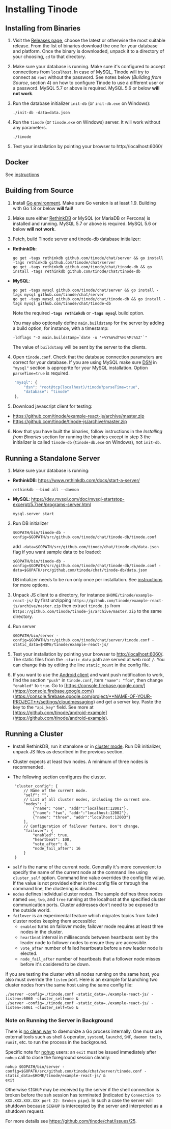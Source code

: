 # Installing Tinode

## Installing from Binaries

1. Visit the [Releases page](https://github.com/tinode/chat/releases/), choose the latest or otherwise the most suitable release. From the list of binaries download the one for your database and platform. Once the binary is downloaded, unpack it to a directory of your choosing, `cd` to that directory.

2. Make sure your database is running. Make sure it's configured to accept connections from `localhost`. In case of MySQL, Tinode will try to connect as `root` without the password. See notes below (_Building from Source_, section 4) on how to configure Tinode to use a different user or a password. MySQL 5.7 or above is required. MySQL 5.6 or below **will not work**.

3. Run the database initializer `init-db` (or `init-db.exe` on Windows):
	```
	./init-db -data=data.json
	```

4. Run the `tinode` (or `tinode.exe` on Windows) server. It will work without any parameters.
	```
	./tinode
	```

5. Test your installation by pointing your browser to http://localhost:6060/


## Docker

See [instructions](./docker/README.md)


## Building from Source

1. Install [Go environment](https://golang.org/doc/install). Make sure Go version is at least 1.9. Building with Go 1.8 or below **will fail**!

2. Make sure either [RethinkDB](https://www.rethinkdb.com/docs/install/) or MySQL (or MariaDB or Percona) is installed and running. MySQL 5.7 or above is required. MySQL 5.6 or below **will not work**.

3. Fetch, build Tinode server and tinode-db database initializer:
 - **RethinkDb**:
	```
	go get -tags rethinkdb github.com/tinode/chat/server && go install -tags rethinkdb github.com/tinode/chat/server
	go get -tags rethinkdb github.com/tinode/chat/tinode-db && go install -tags rethinkdb github.com/tinode/chat/tinode-db
	```
 - **MySQL**:
	```
	go get -tags mysql github.com/tinode/chat/server && go install -tags mysql github.com/tinode/chat/server
	go get -tags mysql github.com/tinode/chat/tinode-db && go install -tags mysql github.com/tinode/chat/tinode-db
	```

	Note the required **`-tags rethinkdb`** or **`-tags mysql`** build option.

	You may also optionally define `main.buildstamp` for the server by adding a build option, for instance, with a timestamp:
	```
	-ldflags "-X main.buildstamp=`date -u '+%Y%m%dT%H:%M:%SZ'`"
	```
	The value of `buildstamp` will be sent by the server to the clients.


4. Open `tinode.conf`. Check that the database connection parameters are correct for your database. If you are using MySQL make sure [DSN](https://github.com/go-sql-driver/mysql#dsn-data-source-name) in `"mysql"` section is approprite for your MySQL installation. Option `parseTime=true` is required.
```js
	"mysql": {
		"dsn": "root@tcp(localhost)/tinode?parseTime=true",
		"database": "tinode"
	},
```

5. Download javascript client for testing:
 - https://github.com/tinode/example-react-js/archive/master.zip
 - https://github.com/tinode/tinode-js/archive/master.zip

6. Now that you have built the binaries, follow instructions in the _Installing from Binaries_ section for running the binaries except in step 3 the initializer is called `tinode-db` (`tinode-db.exe` on Windows), not `init-db`.

## Running a Standalone Server

1. Make sure your database is running:
 - **RethinkDB**: https://www.rethinkdb.com/docs/start-a-server/
	```
	rethinkdb --bind all --daemon
	```
 - **MySQL**: https://dev.mysql.com/doc/mysql-startstop-excerpt/5.7/en/programs-server.html
	```
	mysql.server start
	```

2. Run DB initializer
	```
	$GOPATH/bin/tinode-db -config=$GOPATH/src/github.com/tinode/chat/tinode-db/tinode.conf
	```
	add `-data=$GOPATH/src/github.com/tinode/chat/tinode-db/data.json` flag if you want sample data to be loaded:
	```
	$GOPATH/bin/tinode-db -config=$GOPATH/src/github.com/tinode/chat/tinode-db/tinode.conf -data=$GOPATH/src/github.com/tinode/chat/tinode-db/data.json
	```

	DB intializer needs to be run only once per installation. See [instructions](tinode-db/README.md) for more options.

3. Unpack JS client to a directory, for instance `$HOME/tinode/example-react-js/` by first unzipping `https://github.com/tinode/example-react-js/archive/master.zip` then extract `tinode.js` from `https://github.com/tinode/tinode-js/archive/master.zip` to the same directory.

4. Run server
	```
	$GOPATH/bin/server -config=$GOPATH/src/github.com/tinode/chat/server/tinode.conf -static_data=$HOME/tinode/example-react-js/
	```

5. Test your installation by pointing your browser to [http://localhost:6060/](http://localhost:6060/). The static files from the `-static_data` path are served at web root `/`. You can change this by editing the line `static_mount` in the config file.

6.  If you want to use the [Android client](https://github.com/tinode/android-example) and want push notification to work, find the section `"push"` in `tinode.conf`, item `"name": "fcm"`, then change `"enabled"` to `true`. Go to [https://console.firebase.google.com/](https://console.firebase.google.com/) (https://console.firebase.google.com/project/**NAME-OF-YOUR-PROJECT**/settings/cloudmessaging) and get a server key. Paste the key to the `"api_key"` field. See more at [https://github.com/tinode/android-example](https://github.com/tinode/android-example).

## Running a Cluster

- Install RethinkDB, run it stanalone or in [cluster mode](https://www.rethinkdb.com/docs/start-a-server/#a-rethinkdb-cluster-using-multiple-machines). Run DB initializer, unpack JS files as described in the previous section.

- Cluster expects at least two nodes. A minimum of three nodes is recommended.

- The following section configures the cluster.

```
	"cluster_config": {
		// Name of the current node.
		"self": "",
		// List of all cluster nodes, including the current one.
		"nodes": [
			{"name": "one", "addr":"localhost:12001"},
			{"name": "two", "addr":"localhost:12002"},
			{"name": "three", "addr":"localhost:12003"}
		],
		// Configuration of failover feature. Don't change.
		"failover": {
			"enabled": true,
			"heartbeat": 100,
			"vote_after": 8,
			"node_fail_after": 16
		}
	}
```
* `self` is the name of the current node. Generally it's more convenient to specify the name of the current node at the command line using `cluster_self` option. Command line value overrides the config file value. If the value is not provided either in the config file or through the command line, the clustering is disabled.
* `nodes` defines individual cluster nodes. The sample defines three nodes named `one`, `two`, and `tree` running at the localhost at the specified cluster communication ports. Cluster addresses don't need to be exposed to the outside world.
* `failover` is an experimental feature which migrates topics from failed cluster nodes keeping them accessible:
  * `enabled` turns on failover mode; failover mode requires at least three nodes in the cluster.
  * `heartbeat` interval in milliseconds between heartbeats sent by the leader node to follower nodes to ensure they are accessible.
  * `vote_after` number of failed heartbeats before a new leader node is elected.
  * `node_fail_after` number of heartbeats that a follower node misses before it's cosidered to be down.

If you are testing the cluster with all nodes running on the same host, you also must override the `listen` port. Here is an example for launching two cluster nodes from the same host using the same config file:
```
./server -config=./tinode.conf -static_data=./example-react-js/ -listen=:6060 -cluster_self=one &
./server -config=./tinode.conf -static_data=./example-react-js/ -listen=:6061 -cluster_self=two &
```

### Note on Running the Server in Background

There is [no clean way](https://github.com/golang/go/issues/227) to daemonize a Go process internally. One must use external tools such as shell `&` operator, `systemd`, `launchd`, `SMF`, `daemon tools`, `runit`, etc. to run the process in the background.

Specific note for [nohup](https://en.wikipedia.org/wiki/Nohup) users: an `exit` must be issued immediately after `nohup` call to close the foreground session cleanly:

```
nohup $GOPATH/bin/server -config=$GOPATH/src/github.com/tinode/chat/server/tinode.conf -static_data=$HOME/tinode/example-react-js/ &
exit
```

Otherwise `SIGHUP` may be received by the server if the shell connection is broken before the ssh session has terminated (indicated by `Connection to XXX.XXX.XXX.XXX port 22: Broken pipe`). In such a case the server will shutdown because `SIGHUP` is intercepted by the server and interpreted as a shutdown request.

For more details see https://github.com/tinode/chat/issues/25.
